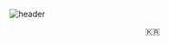 ![header](https://capsule-render.vercel.app/api?type=soft&color=auto&height=150&section=header&text=jaeweon&fontSize=70&animation=twinkling)
<p align="center">🇰🇷</p>
<!--
**jaeweon/jaeweon** is a ✨ _special_ ✨ repository because its `README.md` (this file) appears on your GitHub profile.

Here are some ideas to get you started:

- 🔭 I’m currently working on ...
- 🌱 I’m currently learning ...
- 👯 I’m looking to collaborate on ...
- 🤔 I’m looking for help with ...
- 💬 Ask me about ...
- 📫 How to reach me: ...
- 😄 Pronouns: ...
- ⚡ Fun fact: ...
-->
 # 💫About Me :
호기심이 많은 백엔드 개발자가 되고싶은 이재원 입니다 :D

<h3 align="center">💻Tech Stack</h3>

<p align="center">
![Java](https://img.shields.io/badge/java-%23ED8B00.svg?style=flat&logo=java&logoColor=white) 
![HTML5](https://img.shields.io/badge/html5-%23E34F26.svg?style=flat&logo=html5&logoColor=white) 
<img src="https://img.shields.io/badge/CSS3-1572B6?style=flat-square&logo=CSS3&logoColor=white"/></a>
![JavaScript](https://img.shields.io/badge/javascript-%23323330.svg?style=flat&logo=javascript&logoColor=%23F7DF1E) 
<img src="https://img.shields.io/badge/jquery-0769AD?style=flat&logo=jquery&logoColor=white"><br>
<img src="https://img.shields.io/badge/apache tomcat-F8DC75?style=flat&logo=apachetomcat&logoColor=white">
<img src="https://img.shields.io/badge/MySQL-4479A1?style=flat&logo=MySQL&logoColor=white"/></a>
![MariaDB](https://img.shields.io/badge/MariaDB-003545?style=flat&logo=mariadb&logoColor=white) 
<img src="https://img.shields.io/badge/oracle-F80000?style=flat&logo=oracle&logoColor=white">
![Spring](https://img.shields.io/badge/spring-%236DB33F.svg?style=flat&logo=spring&logoColor=white) 
<img src="https://img.shields.io/badge/Spring Boot-%236DB33F?style=flat&logo=Spring Boot&logoColor=white&">
</p>
# 📊GitHub Stats :
![jaeweon's github stats](https://github-readme-stats.vercel.app/api?username=jaeweon&show_icons=true)
<br>
[![Top Langs](https://github-readme-stats.vercel.app/api/top-langs/?username=jaeweon&layout=compact)](https://github.com/anuraghazra/github-readme-stats)
